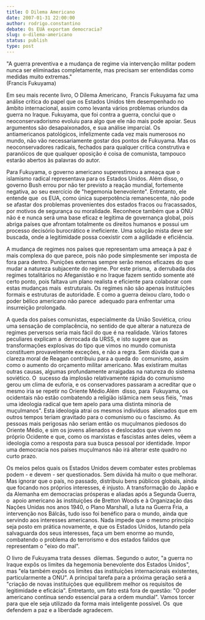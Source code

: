 ```yaml
---
title: O Dilema Americano
date: 2007-01-31 22:00:00
author: rodrigo.constantino
debate: Os EUA exportam democracia?
slug: o-dilema-americano
status: publish 
type: post
---
```


"A guerra preventiva e a mudança de regime via intervenção militar podem nunca ser eliminadas completamente, mas precisam ser entendidas como medidas muito extremas."   
(Francis Fukuyama)  
  
Em seu mais recente livro, O Dilema Americano,  Francis Fukuyama faz uma análise crítica do papel que os Estados Unidos têm desempenhado no âmbito internacional, assim como levanta vários problemas oriundos da guerra no Iraque. Fukuyama, que foi contra a guerra, conclui que o  neoconservadorismo evoluiu para algo que ele não mais pode apoiar. Seus argumentos são desapaixonados, e sua análise imparcial. Os antiamericanos patológicos, infelizmente cada vez mais numerosos no mundo, não vão necessariamente gostar dos pontos de Fukuyama. Mas os neoconservadores radicais, fechados para qualquer crítica construtiva e paranóicos de que qualquer oposição é coisa de comunista, tampouco estarão abertos às palavras do autor.  
  
Para Fukuyama, o governo americano superestimou a ameaça que o islamismo radical representava para os Estados Unidos. Além disso, o governo Bush errou por não ter previsto a reação mundial, fortemente negativa, ao seu exercício de "hegemonia benevolente". Entretanto, ele entende que  os EUA, como única superpotência remanescente, não pode se afastar dos problemas provenientes dos estados fracos ou fracassados, por motivos de segurança ou moralidade. Reconhece também que a ONU não é e nunca será uma base eficaz e legítima de governança global, pois abriga países que afrontam totalmente os direitos humanos e possui um processo decisório burocrático e ineficiente. Uma solução mista deve ser buscada, onde a legitimidade possa coexistir com a agilidade e eficiência.  
  
A mudança de regimes nos países que representam uma ameaça à paz é mais complexa do que parece, pois não pode simplesmente ser imposta de fora para dentro. Punições externas sempre serão menos eficazes do que mudar a natureza subjacente do regime. Por este prisma,  a derrubada dos regimes totalitários no Afeganistão e no Iraque fazem sentido somente até certo ponto, pois faltava um plano realista e eficiente para colaborar com estas mudanças mais  estruturais. Os regimes não são apenas instituições formais e estruturas de autoridade. E como a guerra deixou claro, todo o poder bélico americano não parece  adequado para enfrentar uma insurreição prolongada.  
  
A queda dos países comunistas, especialmente da União Soviética, criou uma sensação de complacência, no sentido de que alterar a natureza de regimes perversos seria mais fácil do que é na realidade. Vários fatores peculiares explicam a  derrocada da URSS, e isto sugere que as transformações explosivas do tipo que vimos no mundo comunista constituem provavelmente exceções, e não a regra. Sem dúvida que a clareza moral de Reagan contribuiu para a queda do  comunismo, assim como o aumento do orçamento militar americano. Mas existiram muitas outras causas, algumas profundamente arraigadas na natureza do sistema soviético. O  sucesso da implosão relativamente rápida do comunismo gerou um clima de euforia, e os conservadores passaram a acreditar que o mesmo iria se repetir no Oriente Médio.Além  disso, para  Fukuyama, os ocidentais não estão combatendo a religião islâmica nem seus fiéis, "mas uma ideologia radical que tem apelo para uma distinta minoria de muçulmanos". Esta ideologia atrai os mesmos indivíduos  alienados que em  outros tempos teriam gravitado para o comunismo ou o fascismo. As pessoas mais perigosas não seriam então os muçulmanos piedosos do Oriente Médio, e sim os jovens alienados e deslocados que vivem no próprio Ocidente e que, como os marxistas e fascistas antes deles, vêem a ideologia como a resposta para sua busca pessoal por identidade. Impor uma democracia nos países muçulmanos não irá alterar este quadro no curto prazo.   
  
Os meios pelos quais os Estados Unidos devem combater estes problemas podem - e devem - ser questionados. Sem dúvida há muito o que melhorar. Mas ignorar que o país, no passado, distribuiu bens públicos globais, ainda que focando nos próprios interesses, é injusto. A transformação do Japão e da Alemanha em democracias prósperas e aliadas após a Segunda Guerra, o  apoio americano às instituições de Bretton Woods e à Organização das Nações Unidas nos anos 1940, o Plano Marshall, a luta na Guerra Fria, a intervenção nos Bálcãs, tudo isso foi benéfico para o mundo, ainda que servindo aos interesses americanos. Nada impede que o mesmo princípio seja posto em prática novamente, e que os Estados Unidos, lutando pela salvaguarda dos seus interesses, faça um bem enorme ao mundo, combatendo o problema do terrorismo e dos estados falidos que representam o "eixo do mal".   
  
O livro de Fukuyama trata desses  dilemas. Segundo o autor, "a guerra no Iraque expôs os limites da hegemonia benevolente dos Estados Unidos", mas "ela também expôs os limites das instituições internacionais existentes, particularmente a ONU". A principal tarefa para a próxima geração será a "criação de novas instituições que equilibrem melhor os requisitos de legitimidade e eficácia". Entretanto, um fato está fora de questão: "O poder americano continua sendo essencial para a ordem mundial". Vamos torcer para que ele seja utilizado da forma mais inteligente possível. Os  que defendem a paz e a liberdade agradecem.  
